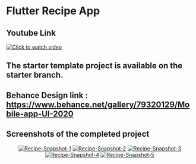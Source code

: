 # Flutter Recipe App

## Youtube Link 

[![Click to watch video](https://i.ibb.co/mH0fwWG/Youtube-Logo.png)](https://www.youtube.com/watch?v=XImxGHi5p4w)


## The starter template project is available on the starter branch. 

## Behance Design link : https://www.behance.net/gallery/79320129/Mobile-app-UI-2020

## Screenshots of the completed project

<p align="center"> 
<a href="https://ibb.co/y6fqJ9q"><img src="https://i.ibb.co/Wkxf1hf/Recipe-Snapshot-1.png" alt="Recipe-Snapshot-1" border="0"></a>
<a href="https://ibb.co/JKnd2cZ"><img src="https://i.ibb.co/TkcTRwy/Recipe-Snapshot-2.png" alt="Recipe-Snapshot-2" border="0"></a>
<a href="https://ibb.co/JrJ2zTt"><img src="https://i.ibb.co/j3XGLYf/Recipe-Snapshot-3.png" alt="Recipe-Snapshot-3" border="0"></a>
<a href="https://ibb.co/DGY0KHv"><img src="https://i.ibb.co/RhNRHks/Recipe-Snapshot-4.png" alt="Recipe-Snapshot-4" border="0"></a>
<a href="https://ibb.co/8BchPjb"><img src="https://i.ibb.co/1n6SR9M/Recipe-Snapshot-5.png" alt="Recipe-Snapshot-5" border="0"></a>
</p>
